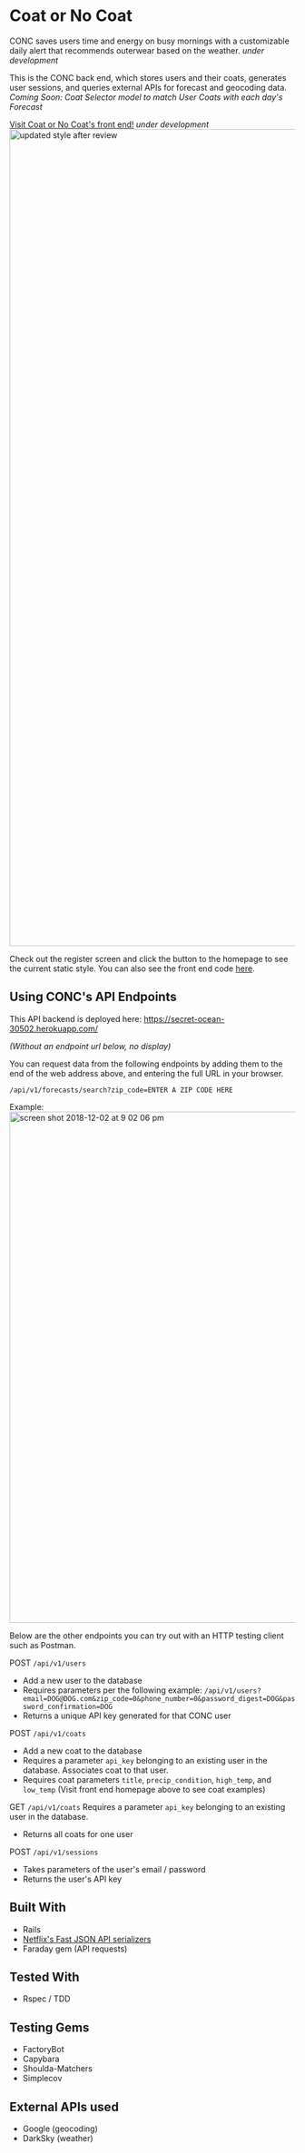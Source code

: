 # Coat or No Coat

CONC saves users time and energy on busy mornings with a customizable daily alert that recommends outerwear based on the weather. *under development*

This is the CONC back end, which stores users and their coats, generates user sessions, and queries external APIs for forecast and geocoding data. *Coming Soon: Coat Selector model to match User Coats with each day's Forecast*

[Visit Coat or No Coat's front end!](https://beccahyland.github.io/frontend_coat_or_no_coat/) *under development*
<img width="1440" alt="updated style after review" src="https://user-images.githubusercontent.com/39714935/49409669-cde1b180-f71e-11e8-904d-fd7fd4e1cc9c.png">

Check out the register screen and click the button to the homepage to see the current static style.
You can also see the front end code [here](https://github.com/BeccaHyland/frontend_coat_or_no_coat).

## Using CONC's API Endpoints
This API backend is deployed here: https://secret-ocean-30502.herokuapp.com/

_(Without an endpoint url below, no display)_

You can request data from the following endpoints by adding them to the end of the web address above, and entering the full URL in your browser.

`/api/v1/forecasts/search?zip_code=ENTER A ZIP CODE HERE`

Example:
<img width="901" alt="screen shot 2018-12-02 at 9 02 06 pm" src="https://user-images.githubusercontent.com/39714935/49409613-95da6e80-f71e-11e8-9bde-9f5f870f4bdd.png">

Below are the other endpoints you can try out with an HTTP testing client such as Postman.

POST `/api/v1/users`
* Add a new user to the database
* Requires parameters per the following example:
`/api/v1/users?email=DOG@DOG.com&zip_code=0&phone_number=0&password_digest=DOG&password_confirmation=DOG`
* Returns a unique API key generated for that CONC user

POST `/api/v1/coats`
* Add a new coat to the database
* Requires a parameter `api_key` belonging to an existing user in the database. Associates coat to that user.
* Requires coat parameters `title`, `precip_condition`, `high_temp`, and `low_temp` (Visit front end homepage above to see coat examples)

GET `/api/v1/coats` Requires a parameter `api_key` belonging to an existing user in the database.
* Returns all coats for one user

POST `/api/v1/sessions`
* Takes parameters of the user's email / password
* Returns the user's API key

## Built With
* Rails
* [Netflix's Fast JSON API serializers](https://github.com/Netflix/fast_jsonapi)
* Faraday gem (API requests)

## Tested With
* Rspec / TDD

## Testing Gems
* FactoryBot
* Capybara
* Shoulda-Matchers
* Simplecov

## External APIs used
* Google (geocoding)
* DarkSky (weather)



